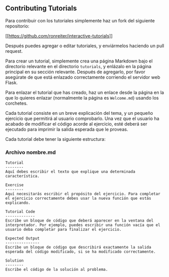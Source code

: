 Contributing Tutorials
----------------------

Para contribuir con los tutoriales simplemente haz un fork del siguiente repositorio:

[[https://github.com/ronreiter/interactive-tutorials]]

Después puedes agregar o editar tutoriales, y enviármelos haciendo un pull request.

Para crear un tutorial, simplemente crea una página Markdown bajo el directorio relevante en el directorio `tutorials`, y enlázalo en la página principal en su sección relevante. Después de agregarlo, por favor asegúrate de que está enlazado correctamente corriendo el servidor web Flask.

Para enlazar el tutorial que has creado, haz un enlace desde la página en la que lo quieres enlazar (normalmente la página es `Welcome.md`) usando los corchetes.

Cada tutorial consiste en un breve explicación del tema, y un pequeño ejercicio que permitirá al usuario comprobarlo. Una vez que el usuario ha acabado de modificar el código acorde al ejercicio, esté deberá ser ejecutado para imprimir la salida esperada que le proveas.

Cada tutorial debe tener la siguiente estructura:

### Archivo nombre.md

    Tutorial
    --------
    Aquí debes escribir el texto que explique una determinada característica.

    Exercise
    --------
    Aquí necesitarás escribir el propósito del ejercicio. Para completar el ejercicio correctamente debes usar la nueva función que estás explicando.

    Tutorial Code
    -------------
    Escribe un bloque de código que deberá aparecer en la ventana del interpretador. Por ejemplo, puedes escribir una función vacía que el usuario deba completar para finalizar el ejercicio.

    Expected Output
    ---------------
    Escribe un bloque de código que describirá exactamente la salida esperada del código modificado, si se ha modificado correctamente.

    Solution
    --------
    Escribe el código de la solución al problema.
